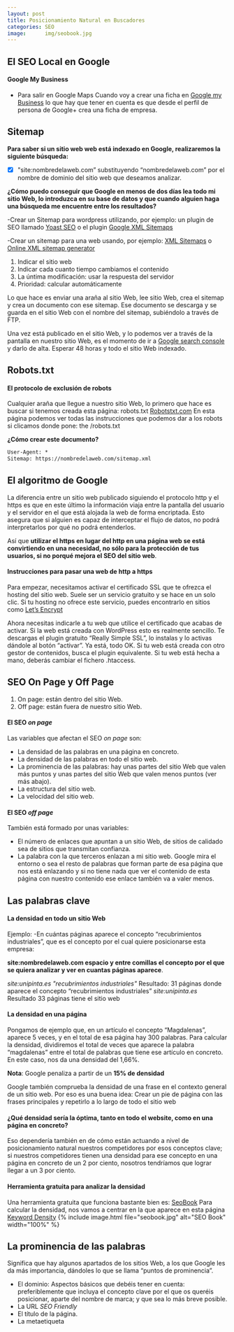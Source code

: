 ```yaml
---
layout: post
title: Posicionamiento Natural en Buscadores
categories: SEO
image:      img/seobook.jpg
---
```


## El SEO Local en Google
#### Google My Business
- Para salir en Google Maps
Cuando voy a crear una ficha en [Google my Business](https://www.google.com/business/) lo que hay que tener en cuenta es que desde el perfil de persona de Google+ crea una ficha de empresa.

## Sitemap

**Para saber si un sitio web web está indexado en Google, realizaremos la siguiente búsqueda:**
- [x] "site:nombredelaweb.com” substituyendo “nombredelaweb.com” por el nombre de dominio del sitio web que deseamos analizar.

**¿Cómo puedo conseguir que Google en menos de dos días lea todo mi sitio Web, lo introduzca en su base de datos y que cuando alguien haga una búsqueda me encuentre entre los resultados?**

-Crear un Sitemap para wordpress utilizando, por ejemplo: un plugin de SEO llamado [Yoast SEO](https://wordpress.org/plugins/wordpress-seo/) o el plugin [Google XML Sitemaps](https://wordpress.org/plugins/google-sitemap-generator/)

-Crear un sitemap para una web usando, por ejemplo: [XML Sitemaps](https://www.xml-sitemaps.com/) o [Online XML sitemap generator](https://xmlsitemapgenerator.org/sitemap-generator.aspx)

1. Indicar el sitio web 
2. Indicar cada cuanto tiempo cambiamos el contenido
3. La úntima modificación: usar la respuesta del servidor
4. Prioridad: calcular automáticamente

Lo que hace es enviar una araña al sitio Web, lee sitio Web, crea el sitemap y crea un documento con ese sitemap. Ese documento se descarga y se guarda en el sitio Web con el nombre del sitemap, subiéndolo a través de FTP.

Una vez está publicado en el sitio Web, y lo podemos ver a través de la pantalla en nuestro sitio Web, es el momento de ir a [Google search console](https://www.google.com/webmasters/tools) y darlo de alta. Esperar 48 horas y todo el sitio Web indexado.


## Robots.txt
#### El protocolo de exclusión de robots

Cualquier araña que llegue a  nuestro sitio Web, lo primero que hace es buscar si tenemos creada esta página: robots.txt
[Robotstxt.com](http://www.robotstxt.org/) En esta página podemos ver todas las instrucciones que podemos dar a los robots si clicamos donde pone: the /robots.txt

**¿Cómo crear este documento?**
```html
User-Agent: *
Sitemap: https://nombredelaweb.com/sitemap.xml
```

## El algoritmo de Google

La diferencia entre un sitio web publicado siguiendo el protocolo http y el https es que en este último la información viaja entre la pantalla del usuario y el servidor en el que está alojada la web de forma encriptada. Esto asegura que si alguien es capaz de interceptar el flujo de datos, no podrá interpretarlos por qué no podrá entenderlos.

Así que **utilizar el https en lugar del http en una página web se está convirtiendo en una necesidad, no sólo para la protección de tus usuarios, si no porqué mejora el SEO del sitio web**.

#### Instrucciones para pasar una web de http a https

Para empezar, necesitamos activar el certificado SSL que te ofrezca el hosting del sitio web. 
Suele ser un servicio gratuito y se hace en un solo clic. Si tu hosting no ofrece este servicio, puedes encontrarlo en sitios como [Let’s Encrypt](https://letsencrypt.org/)

Ahora necesitas indicarle a tu web que utilice el certificado que acabas de activar. Si la web está creada con WordPress esto es realmente sencillo. Te descargas el plugin gratuito “Really Simple SSL”, lo instalas y lo activas dándole al botón “activar”. Ya está, todo OK. Si tu web está creada con otro gestor de contenidos, busca el plugin equivalente. Si tu web está hecha a mano, deberás cambiar el fichero .htaccess.


## SEO On Page y Off Page

1. On page: están dentro del sitio Web. 
2. Off page: están fuera de nuestro sitio Web.

#### El SEO *on page*
Las variables que afectan el SEO *on page* son:
- La densidad de las palabras en una página en concreto.
- La densidad de las palabras en todo el sitio web.
- La prominencia de las palabras: hay unas partes del sitio Web que valen más puntos y unas partes del 
sitio Web que valen menos puntos (ver más abajo).
- La estructura del sitio web.
- La velocidad del sitio web.

#### El SEO *off page*
También está formado por unas variables:
- El número de enlaces que apuntan a un sitio Web, de sitios de calidado sea de sitios que transmitan confianza.
- La palabra con la que terceros enlazan a mi sitio web. Google mira el entorno o sea el resto de palabras que forman parte de esa página que nos está enlazando y si no tiene nada que ver el contenido de esta página con nuestro contenido ese enlace también va a valer menos.


## Las palabras clave 
#### La densidad en todo un sitio Web
Ejemplo:
-En cuántas páginas aparece el concepto “recubrimientos industriales”, que es el concepto por el cual quiere posicionarse esta empresa:

**site:nombredelaweb.com espacio y entre comillas el concepto por el que se quiera analizar y ver en cuantas páginas aparece**.

*site:unipinta.es "recubrimientos industriales"*
Resultado: 31 páginas donde aparece el concepto “recubrimientos industriales”
*site:unipinta.es*
Resultado 33 páginas tiene el sitio web

#### La densidad en una página
Pongamos de ejemplo que, en un artículo el concepto “Magdalenas”, aparece 5 veces, y en el total de esa página hay 300 palabras.
Para calcular la densidad, dividiremos el total de veces que aparece la palabra “magdalenas” entre el total de palabras que tiene ese artículo en concreto. En este caso, nos da una densidad del 1,66%. 

**Nota**: Google penaliza a partir de un **15% de densidad**

Google también comprueba la densidad de una frase en el contexto general de un sitio web. Por eso es una buena idea: Crear un pie de página con las frases principales y repetirlo a lo largo de todo el sitio web

#### ¿Qué densidad sería la óptima, tanto en todo el website, como en una página en concreto? 
Eso dependería también en de cómo están actuando a nivel de posicionamiento natural nuestros competidores por esos conceptos clave; si nuestros competidores tienen una densidad para ese concepto en una página en concreto de un 2 por ciento, nosotros tendríamos que lograr llegar a un 3 por ciento.

#### Herramienta gratuita para analizar la densidad
Una herramienta gratuita que funciona bastante bien es: [SeoBook](http://www.seobook.com/)
Para calcular la densidad, nos vamos a centrar en la que aparece en esta página [Keyword Density](http://tools.seobook.com/general/keyword-density/)
{% include image.html file="seobook.jpg" alt="SEO Book" width="100%" %}

## La prominencia de las palabras
Significa que hay algunos apartados de los sitios Web, a los que Google les da más importancia, dándoles lo que se llama “puntos de prominencia”. 

- El dominio:
Aspectos básicos que debéis tener en cuenta: preferiblemente que incluya el concepto clave por el que os queréis posicionar, aparte del nombre de marca; y que sea lo más breve posible. 
- La URL *SEO Friendly*
- El título de la página.
- La metaetiqueta <title>
- Las cabeceras o títulos: los headings (H1, H2, H3...):
  El texto que se vaya a utilizar en esos headings, da información importante a Google sobre el contenido que se encuentra en esa página. 
  **Nota**: Se recomienda que todo lo que se ponga como subtítulo dentro del texto, sea a partir de un H2.
- Los  anchor  text, o textos de anclaje enlaces, que son los textos que enlazan hacia otra página:
  Hay que tener en cuenta que tienen que ser descriptivos: [“cursos en marketing digital"](https://www.google.com/search?q=cursos+en+marketing+digital&ie=utf-8&oe=utf-8&client=firefox-b), no ponerlo como: ["clic aquí"](https://es.wikipedia.org/wiki/Wikipedia:No_uses_clic_aqu%C3%AD)
- Breadcrums:
  ¿Por qué nos ayudan también en el SEO si lo tengo activado en mi sitio Web? Porque son Anchor text, y si clicamos, nos lleva a un enlace interno del site.
- Las palabras en negrita.
- Las listas.
- También los textos alternativos: la etiqueta ALT
```html
<img src="image.jpg" alt="Alternate text to describe the image.">
```

#### ¿Cómo sacar el máximo provecho de un pie de página?
El footer es un buen sitio para poner los conceptos por los que nos queremos posicionar, porque el footer normalmente se repite en todas las páginas de un sitio Web.

## Creación de buen contenido
**¿Qué tipo de contenido consigue que la gente nos linke?**

> “Céntrate en crear un contenido bueno para tus clientes y ellos de forma automática van a linkear hacia tu sitio Web, si realmente ese contenido es relevante” 
—Google

- Listas de herramientas que pueden ser útiles para nuestros usuarios.
- Los artículos sobre tendencias o sobre innovación en nuestro sector.
- Las estadísticas sobre ventas y sobre usos de algún producto.
- Publicación de puntos de vista opuestos.
- Las infografías.
- También son excelentes los vídeos de gatos 😹
[![Kittens meowing](https://imgur.com/a/Grsjtiq)](https://www.youtube.com/watch?v=BgIgKcqPd4k)


#### Customer journey mapping


## La velocidad del sitio 
Para mejorar la velocidad de un sitio web puedo contratar los servicios de un proveedor de CDN (*Content Delivery Network*), como [CloudFlare](https://www.cloudflare.com/es/cdn/)

#### Herramientas para medir la velocidad
- [PageSpeed Insights](https://developers.google.com/speed/pagespeed/insights/)
- [WebPageTest](https://www.webpagetest.org/)
- [GTmetrix](https://gtmetrix.com/)
- [Pingdom Website Speed Test](https://tools.pingdom.com/)

A  partir de 3 segundos empieza afectarnos la penalización de Google por sitio Web lento. 

### Optimizar imágenes
Comprimir imágenes es una buena manera de reducir la velocidad de carga del sitio web. 

#### Herramientas para optimizar las imágenes
- [TinyPNG](https://tinypng.com/)
- [Optimizilla](http://optimizilla.com/es/)
- Para WordPress: [Smush Image Compression and Optimization](https://wordpress.org/plugins/wp-smushit/)

### Gzip
Aplicando la compresión gzip conseguiremos reducir el tamaño de ciertos tipos de archivos antes de ser enviados a nuestro navegador, reduciendo considerablemente los tiempos de carga de nuestro sitio.
[Habilitar compresión gzip](https://varvy.com/pagespeed/enable-compression.html)


### Almacenamiento en caché del navegador
Cuando un navegador web muestra su página web, tiene que cargar varias cosas como su logotipo, su archivo CSS y otros recursos. Lo que hace el caché del navegador es "recordar" los recursos que el navegador ya ha cargado.
[Aprovecha el almacenamiento en caché del navegador](https://varvy.com/pagespeed/leverage-browser-caching.html)

## Link Building
- Foros:
  Crear links en un foro relacionado con la temática de mi web.
- Redes sociales: 
  Google+, Pinterest
- Blog
  
- Si deseamos que Google no tenga en cuenta un enlace que nos está perjudicando, en Google Search Console existe un servicio que permite solicitar que un enlace no sea tenido en cuenta. En este enlace encontrarás dónde indicar a Google que no tenga en cuenta un enlace.

#### Herramientas
[Majestic](https://majestic.com/)
- Es una herramienta que te servirá para poder asignar un valor numérico a la importancia de tu sitio Web.
- En un sitio web, deberíamos luchar por conseguir como mínimo un “Trust flow” de 25.

[Nofollow](http://www.igorware.com/extensions/nofollow-simple)
- Extensión para Chrome o Firefox que permite detectar en qué sitios web no está funcionando el link building, porque tiene incluido en la programación un no follow que impide a las arañas seguir el enlace.
- Al usar esta extensión, se ve un cuadrado de puntitos rojos que sale alrededor de los links del sitio web que estamos visitando, esto quiere decir que a essos enlaces no los siguen las arañas.

<a rel="license" href="http://creativecommons.org/licenses/by-nc-sa/4.0/"><img alt="Licencia de Creative Commons" style="border-width:0" src="https://i.creativecommons.org/l/by-nc-sa/4.0/88x31.png" /></a>



Recursos: 
- [SEO: posicionamiento natural en buscadores (3.ª edición)](https://miriadax.net/web/seo-posicionamiento-natural-en-buscadores-3-edicion-/inicio) 
- ["A Practical Guide to Search Engine Optimization (SEO) with Google"](https://www.taniarascia.com/a-practical-guide-to-search-engine-optimization-seo-with-google/)
